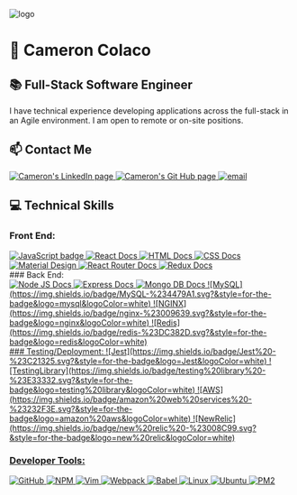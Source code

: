 ![logo](IMG-2443.JPG "oceanview panorama")
# 🤝 Cameron Colaco
## 📚 Full-Stack Software Engineer
I have technical experience developing applications across the full-stack in an Agile environment. I am open to remote or on-site positions.

## 📫 Contact Me
<p align="left">
  <a href="https://www.linkedin.com/in/cameroncolaco/">
    <img alt="Cameron's LinkedIn page" src="https://img.shields.io/badge/LinkedIn%20-%230077B5.svg?&style=for-the-badge&logo=linkedin&logoColor=white" />
  </a>
  <a href="https://github.com/cameron-colaco">
    <img alt="Cameron's Git Hub page" src="https://img.shields.io/badge/GitHub%20-%23121011.svg?&style=for-the-badge&logo=github&logoColor=white" />
  </a>
  <a href="mailto:colacocameron@gmail.com">
    <img alt="email" src="https://img.shields.io/badge/email%20-%23D14836.svg?&style=for-the-badge&logo=gmail&logoColor=white" />
  </a>
</p>

## 💻 Technical Skills
### Front End:
<div align="left">
  <a href="https://www.javascript.com/">
    <img alt="JavaScript badge" src="https://img.shields.io/badge/JavaScript%20-%23F7DF1E.svg?&style=for-the-badge&logo=javascript&logoColor=black" />
  </a>
  <a href="https://reactjs.org/">
    <img alt="React Docs" src="https://img.shields.io/badge/React%20-%2361DAFB.svg?&style=for-the-badge&logo=react&logoColor=black" />
  </a>
  <a href="https://developer.mozilla.org/en-US/docs/Web/HTML">
    <img alt="HTML Docs" src="https://img.shields.io/badge/HTML5%20-%23E34F26.svg?&style=for-the-badge&logo=html5&logoColor=white" />
  </a>
  <a href="https://developer.mozilla.org/en-US/docs/Web/CSS">
    <img alt="CSS Docs" src="https://img.shields.io/badge/CSS3%20-%231572B6.svg?&style=for-the-badge&logo=css3&logoColor=white" />
  </a>
  <a href="https://material.io/">
    <img alt="Material Design" src="https://img.shields.io/badge/material%20ui%20-%23757575.svg?&style=for-the-badge&logo=materialdesign&logoColor=white" />
  </a>
  <a href="https://reactrouter.com/">
    <img alt="React Router Docs" src="https://img.shields.io/badge/react%20router%20-%23CA4245.svg?&style=for-the-badge&logo=react%20router&logoColor=white" />
  </a>
  <a href="https://redux.js.org/">
    <img alt="Redux Docs" src="https://img.shields.io/badge/redux%20-%23764ABC.svg?&style=for-the-badge&logo=redux&logoColor=white" />
  </a>
</div>
### Back End:
<div align="left">
<a href="https://nodejs.org/en/">
  <img alt="Node JS Docs" src="https://img.shields.io/badge/Node.js%20-%23339933.svg?&style=for-the-badge&logo=node.js&logoColor=white" />
</a>
<a href="https://expressjs.com/">
  <img alt="Express Docs" src="https://img.shields.io/badge/Express%20-%23000000.svg?&style=for-the-badge&logo=express&logoColor=white" />
</a>
<a href="https://www.mongodb.com/">
  <img alt="Mongo DB Docs" src="https://img.shields.io/badge/MongoDB-%2347A248.svg?&style=for-the-badge&logo=mongodb&logoColor=white" />
</a>
      <a href="">
![MySQL](https://img.shields.io/badge/MySQL-%234479A1.svg?&style=for-the-badge&logo=mysql&logoColor=white)
        <a href="">
![NGINX](https://img.shields.io/badge/nginx-%23009639.svg?&style=for-the-badge&logo=nginx&logoColor=white)
          <a href="">
![Redis](https://img.shields.io/badge/redis-%23DC382D.svg?&style=for-the-badge&logo=redis&logoColor=white)
</div>
### Testing/Deployment:
![Jest](https://img.shields.io/badge/Jest%20-%23C21325.svg?&style=for-the-badge&logo=Jest&logoColor=white)
![TestingLibrary](https://img.shields.io/badge/testing%20library%20-%23E33332.svg?&style=for-the-badge&logo=testing%20library&logoColor=white)
![AWS](https://img.shields.io/badge/amazon%20web%20services%20-%23232F3E.svg?&style=for-the-badge&logo=amazon%20aws&logoColor=white)
![NewRelic](https://img.shields.io/badge/new%20relic%20-%23008C99.svg?&style=for-the-badge&logo=new%20relic&logoColor=white)

### Developer Tools:
![GitHub](https://img.shields.io/badge/git%20-%23181717.svg?&style=for-the-badge&logo=github&logoColor=white)
![NPM](https://img.shields.io/badge/npm%20-%23CB3837.svg?&style=for-the-badge&logo=npm&logoColor=white)
![Vim](https://img.shields.io/badge/vim%20-%23019733.svg?&style=for-the-badge&logo=vim&logoColor=white)
![Webpack](https://img.shields.io/badge/Webpack%20-%238DD6F9.svg?&style=for-the-badge&logo=webpack&logoColor=black)
![Babel](https://img.shields.io/badge/babel%20-%23F9DC3E.svg?&style=for-the-badge&logo=babel&logoColor=black)
![Linux](https://img.shields.io/badge/linux%20-%23FCC624.svg?&style=for-the-badge&logo=linux&logoColor=black)
![Ubuntu](https://img.shields.io/badge/ubuntu%20-%23E95420.svg?&style=for-the-badge&logo=ubuntu&logoColor=white)
![PM2](https://img.shields.io/badge/pm2%20-%232B037A.svg?&style=for-the-badge&logo=pm2&logoColor=white)

